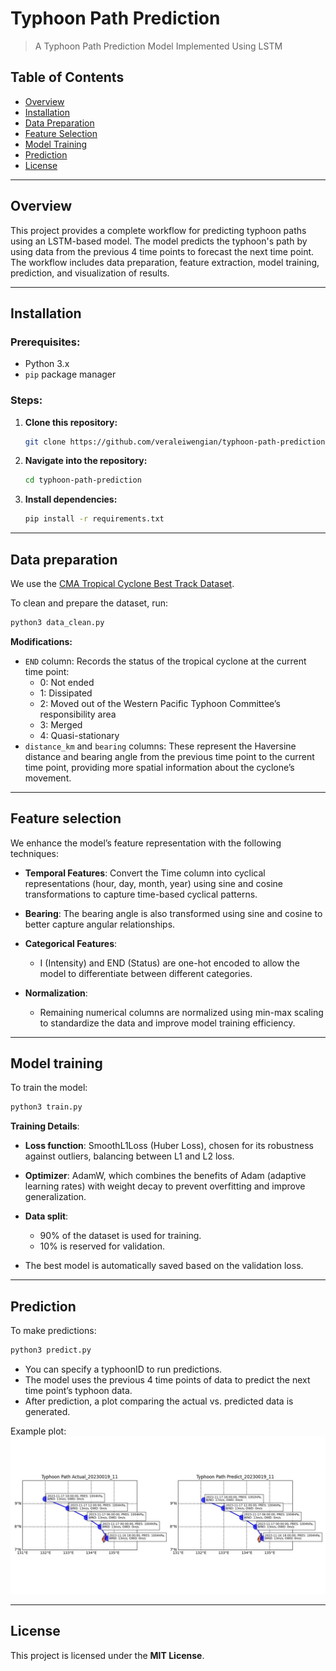 # Typhoon Path Prediction

> A Typhoon Path Prediction Model Implemented Using LSTM

## Table of Contents

- [Overview](#overview)
- [Installation](#installation)
- [Data Preparation](#data-preparation)
- [Feature Selection](#feature-selection)
- [Model Training](#model-training)
- [Prediction](#prediction)
- [License](#license)

---

## Overview

This project provides a complete workflow for predicting typhoon paths using an LSTM-based model. The model predicts the typhoon's path by using data from the previous 4 time points to forecast the next time point. The workflow includes data preparation, feature extraction, model training, prediction, and visualization of results.

---

## Installation

### Prerequisites:
- Python 3.x
- `pip` package manager

### Steps:

1. **Clone this repository:**
   ```bash
   git clone https://github.com/veraleiwengian/typhoon-path-prediction.git
   ```

2. **Navigate into the repository:**
   ```bash
   cd typhoon-path-prediction
   ```

3. **Install dependencies:**
   ```bash
   pip install -r requirements.txt
   ```

---

## Data preparation

We use the [CMA Tropical Cyclone Best Track Dataset](https://tcdata.typhoon.org.cn/en/zjljsjj.html).

To clean and prepare the dataset, run:
   ```bash
   python3 data_clean.py
   ```

**Modifications:**

- `END` column: Records the status of the tropical cyclone at the current time point:
    - 0: Not ended
    - 1: Dissipated
    - 2: Moved out of the Western Pacific Typhoon Committee’s responsibility area
    - 3: Merged
    - 4: Quasi-stationary
- `distance_km` and `bearing` columns: These represent the Haversine distance and bearing angle from the previous time point to the current time point, providing more spatial information about the cyclone’s movement.

---

## Feature selection

We enhance the model’s feature representation with the following techniques:

- **Temporal Features**: Convert the Time column into cyclical representations (hour, day, month, year) using sine and cosine transformations to capture time-based cyclical patterns.

- **Bearing**: The bearing angle is also transformed using sine and cosine to better capture angular relationships.

- **Categorical Features**:
    - I (Intensity) and END (Status) are one-hot encoded to allow the model to differentiate between different categories.

- **Normalization**:
    - Remaining numerical columns are normalized using min-max scaling to standardize the data and improve model training efficiency.

---

## Model training

To train the model:
   ```bash
   python3 train.py
   ```


**Training Details**:

- **Loss function**: SmoothL1Loss (Huber Loss), chosen for its robustness against outliers, balancing between L1 and L2 loss.

- **Optimizer**: AdamW, which combines the benefits of Adam (adaptive learning rates) with weight decay to prevent overfitting and improve generalization.

- **Data split**:
    - 90% of the dataset is used for training.
    - 10% is reserved for validation.

- The best model is automatically saved based on the validation loss.

---

## Prediction

To make predictions:
   ```bash
   python3 predict.py
   ```

- You can specify a typhoonID to run predictions.
- The model uses the previous 4 time points of data to predict the next time point’s typhoon data.
- After prediction, a plot comparing the actual vs. predicted data is generated.

Example plot:
![comparison plot](./result/plot_20230019_11.jpg)

---

## License

This project is licensed under the **MIT License**.